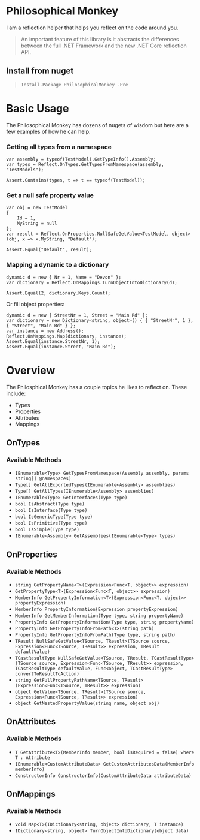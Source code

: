 # Philosophical Monkey
I am a reflection helper that helps you reflect on the code around you.

> An important feature of this library is it abstracts the differences between the full .NET Framework and the new .NET Core reflection API.

## Install from nuget
> `Install-Package PhilosophicalMonkey -Pre`

# Basic Usage

The Philosophical Monkey has dozens of nugets of wisdom but here are a few examples of how he can help.
### Getting all types from a namespace
    var assembly = typeof(TestModel).GetTypeInfo().Assembly;
    var types = Reflect.OnTypes.GetTypesFromNamespace(assembly, "TestModels");
    
    Assert.Contains(types, t => t == typeof(TestModel));
    
### Get a null safe property value
    var obj = new TestModel
    {
        Id = 1,
        MyString = null
    };
    var result = Reflect.OnProperties.NullSafeGetValue<TestModel, object>(obj, x => x.MyString, "Default");

    Assert.Equal("Default", result);

### Mapping a dynamic to a dictionary
    dynamic d = new { Nr = 1, Name = "Devon" };
    var dictionary = Reflect.OnMappings.TurnObjectIntoDictionary(d);

    Assert.Equal(2, dictionary.Keys.Count);
    
Or fill object properties:

    dynamic d = new { StreetNr = 1, Street = "Main Rd" };
    var dictionary = new Dictionary<string, object>() { { "StreetNr", 1 }, { "Street", "Main Rd" } };
    var instance = new Address();
    Reflect.OnMappings.Map(dictionary, instance);
    Assert.Equal(instance.StreetNr, 1);
    Assert.Equal(instance.Street, "Main Rd");

# Overview
The Philosphical Monkey has a couple topics he likes to reflect on. These include:
* Types
* Properties
* Attributes
* Mappings

## OnTypes
### Available Methods
* `IEnumerable<Type> GetTypesFromNamespace(Assembly assembly, params string[] @namespaces)`
* `Type[] GetAllExportedTypes(IEnumerable<Assembly> assemblies)`
* `Type[] GetAllTypes(IEnumerable<Assembly> assemblies)`
* `IEnumerable<Type> GetInterfaces(Type type)`
* `bool IsAbstract(Type type)`
* `bool IsInterface(Type type)`
* `bool IsGenericType(Type type)`
* `bool IsPrimitive(Type type)`
* `bool IsSimple(Type type)`
* `IEnumerable<Assembly> GetAssemblies(IEnumerable<Type> types)`

## OnProperties
### Available Methods
* `string GetPropertyName<T>(Expression<Func<T, object>> expression)`
* `GetPropertyType<T>(Expression<Func<T, object>> expression)`
* `MemberInfo GetPropertyInformation<T>(Expression<Func<T, object>> propertyExpression)`
* `MemberInfo PropertyInformation(Expression propertyExpression)`
* `MemberInfo GetMemberInformation(Type type, string propertyName)`
* `PropertyInfo GetPropertyInformation(Type type, string propertyName)`
* `PropertyInfo GetPropertyInfoFromPath<T>(string path)`
* `PropertyInfo GetPropertyInfoFromPath(Type type, string path)`
* `TResult NullSafeGetValue<TSource, TResult>(TSource source, Expression<Func<TSource, TResult>> expression, TResult defaultValue)`
* `TCastResultType NullSafeGetValue<TSource, TResult, TCastResultType>(TSource source, Expression<Func<TSource, TResult>> expression, TCastResultType defaultValue, Func<object, TCastResultType> convertToResultToAction)`
* `string GetFullPropertyPathName<TSource, TResult>(Expression<Func<TSource, TResult>> expression)`
* `object GetValue<TSource, TResult>(TSource source, Expression<Func<TSource, TResult>> expression)`
* `object GetNestedPropertyValue(string name, object obj)`

## OnAttributes
### Available Methods
* `T GetAttribute<T>(MemberInfo member, bool isRequired = false) where T : Attribute`
* `IEnumerable<CustomAttributeData> GetCustomAttributesData(MemberInfo memberInfo)`
* `ConstructorInfo ConstructorInfo(CustomAttributeData attributeData)`

## OnMappings
### Available Methods
* `void Map<T>(IDictionary<string, object> dictionary, T instance)`
* `IDictionary<string, object> TurnObjectIntoDictionary(object data)`